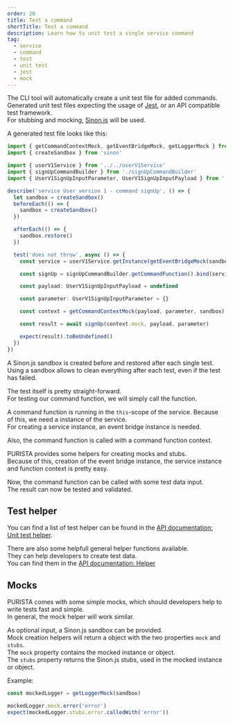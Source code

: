 ```yaml
---
order: 20
title: Test a command
shortTitle: Test a command
description: Learn how to unit test a single service command
tag:
  - service
  - command
  - test
  - unit test
  - jest
  - mock
---
```


The CLI tool will automatically create a unit test file for added commands.  
Generated unit test files expecting the usage of [Jest](https://jestjs.io), or an API compatible test framework.  
For stubbing and mocking, [Sinon.js](https://sinonjs.org) will be used.

A generated test file looks like this:

```typescript
import { getCommandContextMock, getEventBridgeMock, getLoggerMock } from '@purista/core'
import { createSandbox } from 'sinon'

import { userV1Service } from '../../userV1Service'
import { signUpCommandBuilder } from './signUpCommandBuilder'
import { UserV1SignUpInputParameter, UserV1SignUpInputPayload } from './types'

describe('service User version 1 - command signUp', () => {
  let sandbox = createSandbox()
  beforeEach(() => {
    sandbox = createSandbox()
  })

  afterEach(() => {
    sandbox.restore()
  })

  test('does not throw', async () => {
    const service = userV1Service.getInstance(getEventBridgeMock(sandbox).mock, { logger: getLoggerMock(sandbox).mock })

    const signUp = signUpCommandBuilder.getCommandFunction().bind(service)

    const payload: UserV1SignUpInputPayload = undefined

    const parameter: UserV1SignUpInputParameter = {}

    const context = getCommandContextMock(payload, parameter, sandbox)

    const result = await signUp(context.mock, payload, parameter)

    expect(result).toBeUndefined()
  })
})
```

A Sinon.js sandbox is created before and restored after each single test.  
Using a sandbox allows to clean everything after each test, even if the test has failed.

The test itself is pretty straight-forward.  
For testing our command function, we will simply call the function.  

A command function is running in the `this`-scope of the service. Because of this, we need a instance of the service.  
For creating a service instance, an event bridge instance is needed.  

Also, the command function is called with a command function context.

PURISTA provides some helpers for creating mocks and stubs.  
Because of this, creation of the event bridge instance, the service instance and function context is pretty easy.

Now, the command function can be called with some test data input.  
The result can now be tested and validated.

## Test helper

You can find a list of test helper can be found in the [API documentation: Unit test helper](../../../api/modules/purista_core.html#unit-test-helper).

There are also some helpfull general helper functions available.  
They can help developers to create test data.  
You can find them in the [API documentation: Helper](../../../api/modules/purista_core.html#helper)

## Mocks

PURISTA comes with some simple mocks, which should developers help to write tests fast and simple.  
In general, the mock helper will work similar.

As optional input, a Sinon.js sandbox can be provided.  
Mock creation helpers will return a object with the two properties `mock` and `stubs`.  
The `mock` property contains the mocked instance or object.  
The `stubs` property returns the Sinon.js stubs, used in the mocked instance or object.

Example:

```typescript
const mockedLogger = getLoggerMock(sandbox)

mockedLogger.mock.error('error')
expect(mockedLogger.stubs.error.calledWith('error'))
```
